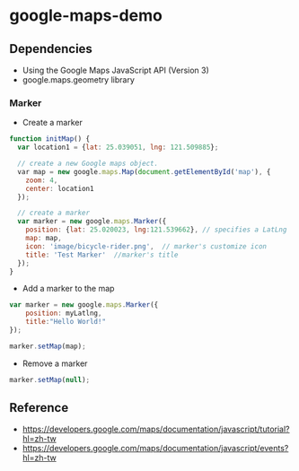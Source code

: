 # google-maps-demo

## Dependencies
- Using the Google Maps JavaScript API (Version 3)
- google.maps.geometry library

### Marker
- Create a marker
```js
function initMap() {
  var location1 = {lat: 25.039051, lng: 121.509885};

  // create a new Google maps object.
  var map = new google.maps.Map(document.getElementById('map'), {
    zoom: 4,
    center: location1
  });

  // create a marker
  var marker = new google.maps.Marker({
    position: {lat: 25.020023, lng:121.539662}, // specifies a LatLng
    map: map,
    icon: 'image/bicycle-rider.png',  // marker's customize icon
    title: 'Test Marker'  //marker's title
  });
}
```

- Add a marker to the map
```js
var marker = new google.maps.Marker({
    position: myLatlng,
    title:"Hello World!"
});

marker.setMap(map);
```

- Remove a marker
```js
marker.setMap(null);
```

## Reference
- https://developers.google.com/maps/documentation/javascript/tutorial?hl=zh-tw
- https://developers.google.com/maps/documentation/javascript/events?hl=zh-tw
